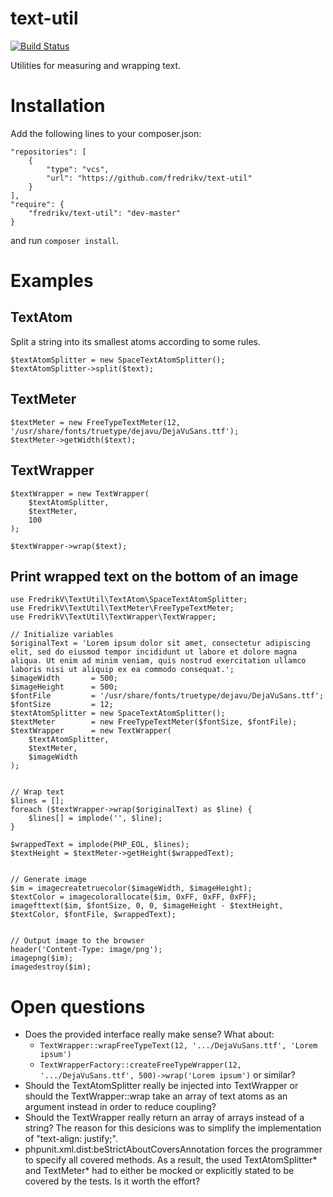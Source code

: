 # text-util
[![Build Status](https://travis-ci.org/fredrikv/text-util.svg?branch=master)](https://travis-ci.org/fredrikv/text-util)

Utilities for measuring and wrapping text.

# Installation
Add the following lines to your composer.json:

    "repositories": [
        {
            "type": "vcs",
            "url": "https://github.com/fredrikv/text-util"
        }
    ],
    "require": {
        "fredrikv/text-util": "dev-master"
    }

and run `composer install`.



# Examples

## TextAtom
Split a string into its smallest atoms according to some rules.

    $textAtomSplitter = new SpaceTextAtomSplitter();
    $textAtomSplitter->split($text);


## TextMeter
    $textMeter = new FreeTypeTextMeter(12, '/usr/share/fonts/truetype/dejavu/DejaVuSans.ttf');
    $textMeter->getWidth($text);


## TextWrapper

    $textWrapper = new TextWrapper(
        $textAtomSplitter,
        $textMeter,
        100
    );

    $textWrapper->wrap($text);

## Print wrapped text on the bottom of an image

    use FredrikV\TextUtil\TextAtom\SpaceTextAtomSplitter;
    use FredrikV\TextUtil\TextMeter\FreeTypeTextMeter;
    use FredrikV\TextUtil\TextWrapper\TextWrapper;

    // Initialize variables
    $originalText = 'Lorem ipsum dolor sit amet, consectetur adipiscing elit, sed do eiusmod tempor incididunt ut labore et dolore magna aliqua. Ut enim ad minim veniam, quis nostrud exercitation ullamco laboris nisi ut aliquip ex ea commodo consequat.';
    $imageWidth       = 500;
    $imageHeight      = 500;
    $fontFile         = '/usr/share/fonts/truetype/dejavu/DejaVuSans.ttf';
    $fontSize         = 12;
    $textAtomSplitter = new SpaceTextAtomSplitter();
    $textMeter        = new FreeTypeTextMeter($fontSize, $fontFile);
    $textWrapper      = new TextWrapper(
        $textAtomSplitter,
        $textMeter,
        $imageWidth
    );


    // Wrap text
    $lines = [];
    foreach ($textWrapper->wrap($originalText) as $line) {
        $lines[] = implode('', $line);
    }

    $wrappedText = implode(PHP_EOL, $lines);
    $textHeight = $textMeter->getHeight($wrappedText);


    // Generate image
    $im = imagecreatetruecolor($imageWidth, $imageHeight);
    $textColor = imagecolorallocate($im, 0xFF, 0xFF, 0xFF);
    imagefttext($im, $fontSize, 0, 0, $imageHeight - $textHeight, $textColor, $fontFile, $wrappedText);


    // Output image to the browser
    header('Content-Type: image/png');
    imagepng($im);
    imagedestroy($im);


# Open questions
* Does the provided interface really make sense? What about:
    * `TextWrapper::wrapFreeTypeText(12, '.../DejaVuSans.ttf', 'Lorem ipsum')`
    * `TextWrapperFactory::createFreeTypeWrapper(12, '.../DejaVuSans.ttf',
      500)->wrap('Lorem ipsum')` or similar?
* Should the TextAtomSplitter really be injected into TextWrapper or should the
  TextWrapper::wrap take an array of text atoms as an argument instead in order
  to reduce coupling?
* Should the TextWrapper really return an array of arrays instead of a string?
  The reason for this desicions was to simplify the implementation of
  "text-align: justify;". 
* phpunit.xml.dist:beStrictAboutCoversAnnotation forces the programmer to
  specify all covered methods. As a result, the used TextAtomSplitter* and
  TextMeter* had to either be mocked or explicitly stated to be covered by the
  tests. Is it worth the effort?
